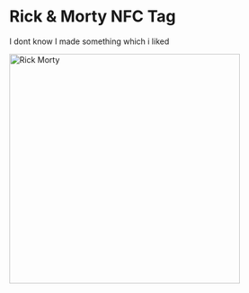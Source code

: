 # Rick & Morty NFC Tag

I dont know I made something which i liked 


<img width="410" alt="Rick Morty" src="https://github.com/user-attachments/assets/e31fedfd-cb98-4b8f-9882-ad90874bdb9e" />

